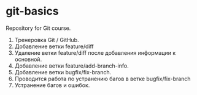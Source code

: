 # git-basics
Repository for Git course.

1. Тренеровка Git / GitHub.
2. Добавление ветки feature/diff
3. Удаление ветки feature/diff после добавления информации к основной.
4. Добавление ветки feature/add-branch-info.
5. Добавление ветки bugfix/fix-branch.
6. Проводится работа по устранению багов в ветке bugfix/fix-branch
7. Устранение багов и ошибок.


